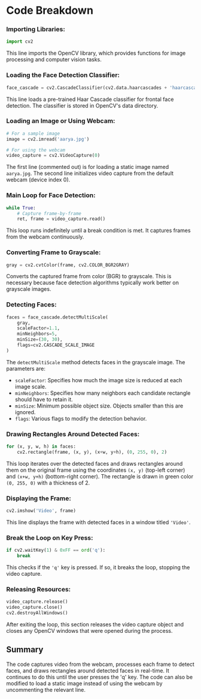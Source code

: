


# Code Breakdown

### Importing Libraries:
```python
import cv2
```
This line imports the OpenCV library, which provides functions for image processing and computer vision tasks.

### Loading the Face Detection Classifier:
```python
face_cascade = cv2.CascadeClassifier(cv2.data.haarcascades + 'haarcascade_frontalface_default.xml')
```
This line loads a pre-trained Haar Cascade classifier for frontal face detection. The classifier is stored in OpenCV's data directory.

### Loading an Image or Using Webcam:
```python
# For a sample image
image = cv2.imread('aarya.jpg')

# For using the webcam
video_capture = cv2.VideoCapture(0)
```
The first line (commented out) is for loading a static image named `aarya.jpg`. The second line initializes video capture from the default webcam (device index 0).

### Main Loop for Face Detection:
```python
while True:
    # Capture frame-by-frame
    ret, frame = video_capture.read()
```
This loop runs indefinitely until a break condition is met. It captures frames from the webcam continuously.

### Converting Frame to Grayscale:
```python
gray = cv2.cvtColor(frame, cv2.COLOR_BGR2GRAY)
```
Converts the captured frame from color (BGR) to grayscale. This is necessary because face detection algorithms typically work better on grayscale images.

### Detecting Faces:
```python
faces = face_cascade.detectMultiScale(
    gray,
    scaleFactor=1.1,
    minNeighbors=5,
    minSize=(30, 30),
    flags=cv2.CASCADE_SCALE_IMAGE
)
```
The `detectMultiScale` method detects faces in the grayscale image. The parameters are:

- `scaleFactor`: Specifies how much the image size is reduced at each image scale.
- `minNeighbors`: Specifies how many neighbors each candidate rectangle should have to retain it.
- `minSize`: Minimum possible object size. Objects smaller than this are ignored.
- `flags`: Various flags to modify the detection behavior.

### Drawing Rectangles Around Detected Faces:
```python
for (x, y, w, h) in faces:
    cv2.rectangle(frame, (x, y), (x+w, y+h), (0, 255, 0), 2)
```
This loop iterates over the detected faces and draws rectangles around them on the original frame using the coordinates `(x, y)` (top-left corner) and `(x+w, y+h)` (bottom-right corner). The rectangle is drawn in green color `(0, 255, 0)` with a thickness of 2.

### Displaying the Frame:
```python
cv2.imshow('Video', frame)
```
This line displays the frame with detected faces in a window titled `'Video'`.

### Break the Loop on Key Press:
```python
if cv2.waitKey(1) & 0xFF == ord('q'):
    break
```
This checks if the `'q'` key is pressed. If so, it breaks the loop, stopping the video capture.

### Releasing Resources:
```python
video_capture.release()
video_capture.close()
cv2.destroyAllWindows()
```
After exiting the loop, this section releases the video capture object and closes any OpenCV windows that were opened during the process.

## Summary
The code captures video from the webcam, processes each frame to detect faces, and draws rectangles around detected faces in real-time. It continues to do this until the user presses the 'q' key. The code can also be modified to load a static image instead of using the webcam by uncommenting the relevant line.
